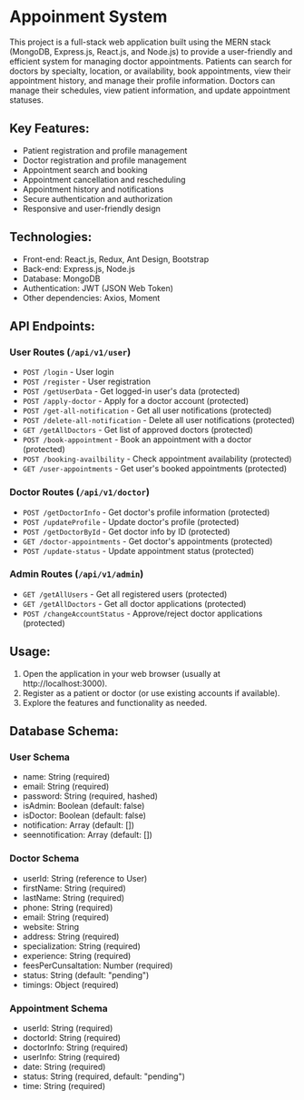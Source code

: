 # Appoinment System

This project is a full-stack web application built using the MERN stack (MongoDB, Express.js, React.js, and Node.js) to provide a user-friendly and efficient system for managing doctor appointments. Patients can search for doctors by specialty, location, or availability, book appointments, view their appointment history, and manage their profile information. Doctors can manage their schedules, view patient information, and update appointment statuses.

## Key Features:

- Patient registration and profile management
- Doctor registration and profile management
- Appointment search and booking
- Appointment cancellation and rescheduling
- Appointment history and notifications
- Secure authentication and authorization
- Responsive and user-friendly design

## Technologies:

- Front-end: React.js, Redux, Ant Design, Bootstrap
- Back-end: Express.js, Node.js
- Database: MongoDB
- Authentication: JWT (JSON Web Token)
- Other dependencies: Axios, Moment

## API Endpoints:

### User Routes (`/api/v1/user`)
- `POST /login` - User login
- `POST /register` - User registration
- `POST /getUserData` - Get logged-in user's data (protected)
- `POST /apply-doctor` - Apply for a doctor account (protected)
- `POST /get-all-notification` - Get all user notifications (protected)
- `POST /delete-all-notification` - Delete all user notifications (protected)
- `GET /getAllDoctors` - Get list of approved doctors (protected)
- `POST /book-appointment` - Book an appointment with a doctor (protected)
- `POST /booking-availbility` - Check appointment availability (protected)
- `GET /user-appointments` - Get user's booked appointments (protected)

### Doctor Routes (`/api/v1/doctor`)
- `POST /getDoctorInfo` - Get doctor's profile information (protected)
- `POST /updateProfile` - Update doctor's profile (protected)
- `POST /getDoctorById` - Get doctor info by ID (protected)
- `GET /doctor-appointments` - Get doctor's appointments (protected)
- `POST /update-status` - Update appointment status (protected)

### Admin Routes (`/api/v1/admin`)
- `GET /getAllUsers` - Get all registered users (protected)
- `GET /getAllDoctors` - Get all doctor applications (protected)
- `POST /changeAccountStatus` - Approve/reject doctor applications (protected)


## Usage:

1. Open the application in your web browser (usually at http://localhost:3000).
2. Register as a patient or doctor (or use existing accounts if available).
3. Explore the features and functionality as needed.

## Database Schema:

### User Schema
- name: String (required)
- email: String (required)
- password: String (required, hashed)
- isAdmin: Boolean (default: false)
- isDoctor: Boolean (default: false)
- notification: Array (default: [])
- seennotification: Array (default: [])

### Doctor Schema
- userId: String (reference to User)
- firstName: String (required)
- lastName: String (required)
- phone: String (required)
- email: String (required)
- website: String
- address: String (required)
- specialization: String (required)
- experience: String (required)
- feesPerCunsaltation: Number (required)
- status: String (default: "pending")
- timings: Object (required)

### Appointment Schema
- userId: String (required)
- doctorId: String (required)
- doctorInfo: String (required)
- userInfo: String (required)
- date: String (required)
- status: String (required, default: "pending")
- time: String (required)